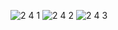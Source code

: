 ![2 4 1](https://github.com/user-attachments/assets/005c65d4-ac77-42e4-9ff4-56501191b6b5)
![2 4 2](https://github.com/user-attachments/assets/ce7c8e17-e768-44fd-9efa-dbd469d36f1f)
![2 4 3](https://github.com/user-attachments/assets/44650f0c-00e0-4e3d-8d81-0e4d2b74461b)
